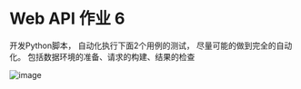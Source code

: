 # Web API 作业 6



开发Python脚本， 自动化执行下面2个用例的测试， 尽量可能的做到完全的自动化。 包括数据环境的准备、请求的构建、结果的检查


![image](https://user-images.githubusercontent.com/10496014/44293475-f81d7980-a2bd-11e8-8520-347bcdc22e44.png)
